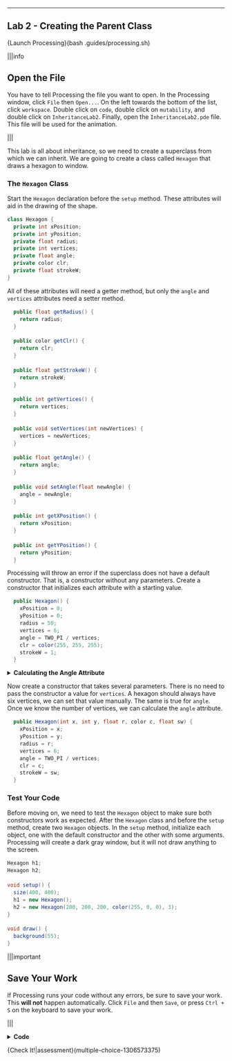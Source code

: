 ----------

## Lab 2 - Creating the Parent Class

{Launch Processing}(bash .guides/processing.sh)

|||info
## Open the File
You have to tell Processing the file you want to open. In the Processing window, click `File` then `Open...`. On the left towards the bottom of the list, click `workspace`. Double click on `code`, double click on `mutability`, and double click on `InheritanceLab2`. Finally, open the `InheritanceLab2.pde` file. This file will be used for the animation.

|||

This lab is all about inheritance, so we need to create a superclass from which we can inherit. We are going to create a class called `Hexagon` that draws a hexagon to window.

### The `Hexagon` Class

Start the `Hexagon` declaration before the `setup` method. These attributes will aid in the drawing of the shape.

```java
class Hexagon {
  private int xPosition;
  private int yPosition;
  private float radius;
  private int vertices;
  private float angle;
  private color clr;
  private float strokeW;
}
```

All of these attributes will need a getter method, but only the `angle` and `vertices` attributes need a setter method.

```java
  public float getRadius() {
    return radius;
  }
  
  public color getClr() {
    return clr;
  }
  
  public float getStrokeW() {
    return strokeW;
  }
  
  public int getVertices() {
    return vertices;
  }
  
  public void setVertices(int newVertices) {
    vertices = newVertices;
  }
  
  public float getAngle() {
    return angle;
  }
  
  public void setAngle(float newAngle) {
    angle = newAngle;
  }
  
  public int getXPosition() {
    return xPosition;
  }
  
  public int getYPosition() {
    return yPosition;
  }
```

Processing will throw an error if the superclass does not have a default constructor. That is, a constructor without any parameters. Create a constructor that initializes each attribute with a starting value.

```java
  public Hexagon() {
    xPosition = 0;
    yPosition = 0;
    radius = 50;
    vertices = 6;
    angle = TWO_PI / vertices;
    clr = color(255, 255, 255);
    strokeW = 1;
  }
```

<details>
  <summary><strong>Calculating the Angle Attribute</strong></summary>
  The <code>angle</code> attribute is measured in radians. A radian is a unit of measure for angles. One radian is about 57.3 degrees. The are exactly 2π radians in any circle. To calculate the angle for each vertex, divide 2π by the number of vertices. In Processing, 2π is represented by <code>TWO_PI</code>. The image below shows that the a radian (blue) has the same length as the radius (red).<img src=".guides/img/inheritance/Radian.png" />
</details>

Now create a constructor that takes several parameters. There is no need to pass the constructor a value for `vertices`. A hexagon should always have six vertices, we can set that value manually. The same is true for `angle`. Once we know the number of vertices, we can calculate the `angle` attribute.

```java
  public Hexagon(int x, int y, float r, color c, float sw) {
    xPosition = x;
    yPosition = y;
    radius = r;
    vertices = 6;
    angle = TWO_PI / vertices;
    clr = c;
    strokeW = sw;
  }
```

### Test Your Code

Before moving on, we need to test the `Hexagon` object to make sure both constructors work as expected. After the `Hexagon` class and before the `setup` method, create two `Hexagon` objects. In the `setup` method, initialize each object, one with the default constructor and the other with some arguments. Processing will create a dark gray window, but it will not draw anything to the screen.

```java
Hexagon h1;
Hexagon h2;

void setup() {
  size(400, 400);
  h1 = new Hexagon();
  h2 = new Hexagon(200, 200, 200, color(255, 0, 0), 3);
}

void draw() {
  background(55);
}
```

|||important
## Save Your Work
If Processing runs your code without any errors, be sure to save your work. This **will not** happen automatically. Click `File` and then `Save`, or press `Ctrl + S` on the keyboard to save your work.

|||

<details>
  <summary><strong>Code</strong></summary>
  
  ```java
  class Hexagon {
    private int xPosition;
    private int yPosition;
    private float radius;
    private int vertices;
    private float angle;
    private color clr;
    private float strokeW;

    public float getRadius() {
      return radius;
    }

    public color getClr() {
      return clr;
    }

    public float getStrokeW() {
      return strokeW;
    }

    public int getVertices() {
      return vertices;
    }

    public void setVertices(int newVertices) {
      vertices = newVertices;
    }

    public float getAngle() {
      return angle;
    }

    public void setAngle(float newAngle) {
      angle = newAngle;
    }

    public int getXPosition() {
      return xPosition;
    }

    public int getYPosition() {
      return yPosition;
    }

    public Hexagon() {
      xPosition = 0;
      yPosition = 0;
      radius = 50;
      vertices = 6;
      angle = TWO_PI / vertices;
      clr = color(255, 255, 255);
      strokeW = 1;
    }

    public Hexagon(int x, int y, float r, color c, float sw) {
      xPosition = x;
      yPosition = y;
      radius = r;
      vertices = 6;
      angle = TWO_PI / vertices;
      clr = c;
      strokeW = sw;
    }
  }

  Hexagon h1;
  Hexagon h2;

  void setup() {
    size(400, 400);
    h1 = new Hexagon();
    h2 = new Hexagon(200, 200, 200, color(255, 0, 0), 3);
  }

  void draw() {
    background(55);
  }
  ```
</details>

{Check It!|assessment}(multiple-choice-1306573375)
